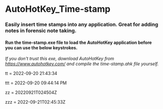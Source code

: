# AutoHotKey_Time-stamp
### Easily insert time stamps into any application.  Great for adding notes in forensic note taking.

#### Run the time-stamp.exe file to load the AutoHotKey application before you can use the below keystrokes.
*If you don't trust this exe, download AutoHotKey from https://www.autohotkey.com/ and compile the time-stamp.ahk file yourself.* 

tt <Enter or Space>  = 2022-09-20 21:43:34

ttt <Enter or Space> = 2022-09-20 09:44:14 PM

zz <Enter or Space>  = 20220921T024504Z

zzz <Enter or Space> = 2022-09-21T02:45:33Z
